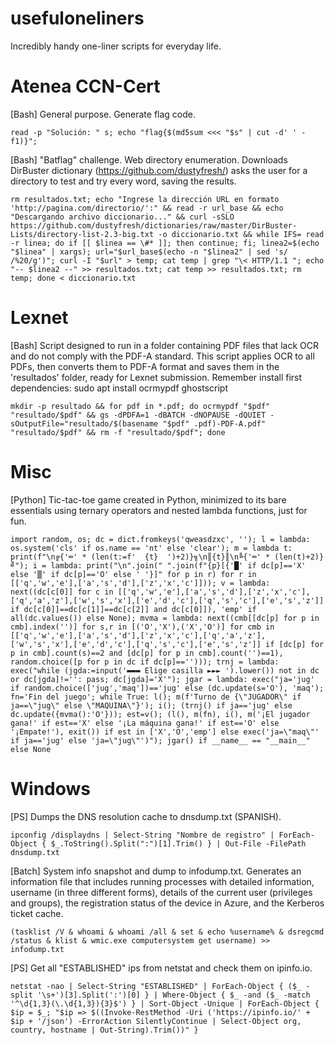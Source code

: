 # usefuloneliners
Incredibly handy one-liner scripts for everyday life.
# Atenea CCN-Cert
[Bash] General purpose. Generate flag code.
    
    read -p "Solución: " s; echo "flag{$(md5sum <<< "$s" | cut -d' ' -f1)}";

[Bash] "Batflag" challenge. Web directory enumeration. Downloads DirBuster dictionary (https://github.com/dustyfresh/) asks the user for a directory to test and try every word, saving the results.

    rm resultados.txt; echo "Ingrese la dirección URL en formato 'http://pagina.com/directorio/':" && read -r url_base && echo "Descargando archivo diccionario..." && curl -sSLO https://github.com/dustyfresh/dictionaries/raw/master/DirBuster-Lists/directory-list-2.3-big.txt -o diccionario.txt && while IFS= read -r linea; do if [[ $linea == \#* ]]; then continue; fi; linea2=$(echo "$linea" | xargs); url="$url_base$(echo -n "$linea2" | sed 's/ /%20/g')"; curl -I "$url" > temp; cat temp | grep "\< HTTP/1.1 "; echo "-- $linea2 --" >> resultados.txt; cat temp >> resultados.txt; rm temp; done < diccionario.txt

# Lexnet

[Bash] Script designed to run in a folder containing PDF files that lack OCR and do not comply with the PDF-A standard. This script applies OCR to all PDFs, then converts them to PDF-A format and saves them in the 'resultados' folder, ready for Lexnet submission. Remember install first dependencies: sudo apt install ocrmypdf ghostscript

    mkdir -p resultado && for pdf in *.pdf; do ocrmypdf "$pdf" "resultado/$pdf" && gs -dPDFA=1 -dBATCH -dNOPAUSE -dQUIET -sOutputFile="resultado/$(basename "$pdf" .pdf)-PDF-A.pdf" "resultado/$pdf" && rm -f "resultado/$pdf"; done

# Misc

[Python]  Tic-tac-toe game created in Python, minimized to its bare essentials using ternary operators and nested lambda functions, just for fun.

    import random, os; dc = dict.fromkeys('qweasdzxc', ''); l = lambda: os.system('cls' if os.name == 'nt' else 'clear'); m = lambda t: print(f"\n╔{'═' * (len(t:=f'  {t}  ')+2)}╗\n║{t}║\n╚{'═' * (len(t)+2)}╝"); i = lambda: print("\n".join(" ".join(f"{p}[{'█' if dc[p]=='X' else '▒' if dc[p]=='O' else ' '}]" for p in r) for r in [['q','w','e'],['a','s','d'],['z','x','c']])); v = lambda: next((dc[c[0]] for c in [['q','w','e'],['a','s','d'],['z','x','c'],['q','a','z'],['w','s','x'],['e','d','c'],['q','s','c'],['e','s','z']] if dc[c[0]]==dc[c[1]]==dc[c[2]] and dc[c[0]]), 'emp' if all(dc.values()) else None); mvma = lambda: next((cmb[[dc[p] for p in cmb].index('')] for s,r in [('O','X'),('X','O')] for cmb in [['q','w','e'],['a','s','d'],['z','x','c'],['q','a','z'],['w','s','x'],['e','d','c'],['q','s','c'],['e','s','z']] if [dc[p] for p in cmb].count(s)==2 and [dc[p] for p in cmb].count('')==1), random.choice([p for p in dc if dc[p]==''))); trnj = lambda: exec("while (jgda:=input('▬▬▬ Elige casilla ►►► ').lower()) not in dc or dc[jgda]!='': pass; dc[jgda]='X'"); jgar = lambda: exec("ja='jug' if random.choice(['jug','maq'])=='jug' else (dc.update(s='O'), 'maq'); fn='Fin del juego'; while True: l(); m(f'Turno de {\"JUGADOR\" if ja==\"jug\" else \"MAQUINA\"}'); i(); (trnj() if ja=='jug' else dc.update({mvma():'O'})); est=v(); (l(), m(fn), i(), m('¡El jugador gana!' if est=='X' else '¡La máquina gana!' if est=='O' else '¡Empate!'), exit()) if est in ['X','O','emp'] else exec('ja=\"maq\"' if ja=='jug' else 'ja=\"jug\"')"); jgar() if __name__ == "__main__" else None

    
# Windows

[PS] Dumps the DNS resolution cache to dnsdump.txt (SPANISH).

    ipconfig /displaydns | Select-String "Nombre de registro" | ForEach-Object { $_.ToString().Split(":")[1].Trim() } | Out-File -FilePath dnsdump.txt

[Batch] System info snapshot and dump to infodump.txt. Generates an information file that includes running processes with detailed information, username (in three different forms), details of the current user (privileges and groups), the registration status of the device in Azure, and the Kerberos ticket cache.

    (tasklist /V & whoami & whoami /all & set & echo %username% & dsregcmd /status & klist & wmic.exe computersystem get username) >> infodump.txt

[PS] Get all "ESTABLISHED" ips from netstat and check them on ipinfo.io. 

    netstat -nao | Select-String "ESTABLISHED" | ForEach-Object { ($_ -split '\s+')[3].Split(':')[0] } | Where-Object { $_ -and ($_ -match '^\d{1,3}(\.\d{1,3}){3}$') } | Sort-Object -Unique | ForEach-Object { $ip = $_; "$ip => $((Invoke-RestMethod -Uri ('https://ipinfo.io/' + $ip + '/json') -ErrorAction SilentlyContinue | Select-Object org, country, hostname | Out-String).Trim())" }

